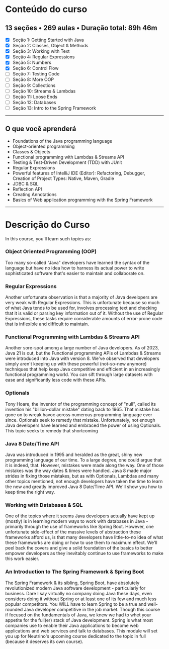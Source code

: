 # Conteúdo do curso

## 13 seções • 269 aulas • Duração total: 89h 46m

- [x] Seção 1: Getting Started with Java
- [x] Seção 2: Classes, Object & Methods
- [x] Seção 3: Working with Text
- [x] Seção 4: Regular Expressions
- [x] Seção 5: Numbers
- [x] Seção 6: Control Flow
- [ ] Seção 7: Testing Code
- [ ] Seção 8: More OOP
- [ ] Seção 9: Collections
- [ ] Seção 10: Streams & Lambdas
- [ ] Seção 11: Loose Ends
- [ ] Seção 12: Databases
- [ ] Seção 13: Intro to the Spring Framework
---

## O que você aprenderá

- Foundations of the Java programming language
- Object-oriented programming
- Classes & Objects
- Functional programming with Lambdas & Streams API
- Testing & Test-Driven Development (TDD) with JUnit
- Regular Expressions
- Powerful features of IntelliJ IDE (Editor): Refactoring, Debugger, Creation of Project Types: Native, Maven, Gradle
- JDBC & SQL
- Reflection API
- Creating Annotations
- Basics of Web application programming with the Spring Framework
---

# Descrição do Curso

In this course, you'll learn such topics as:

### Object Oriented Programming (OOP)

Too many so-called "Java" developers have learned the syntax of the language but have no idea how to harness its actual power to write sophisticated software that's easier to maintain and collaborate on.

### Regular Expressions

Another unfortunate observation is that a majority of Java developers are very weak with Regular Expressions. This is unfortunate because so much of what Java tends to be used for, involves processing text and checking that it is valid or parsing key information out of it. Without the use of Regular Expressions, these tasks require considerable amounts of error-prone code that is inflexible and difficult to maintain.

### Functional Programming with Lambdas & Streams API

Another sore-spot among a large number of Java developers. As of 2023, Java 21 is out, but the Functional programming APIs of Lambdas & Streams were introduced into Java with version 8. We've observed that developers simply aren't keeping up with these powerful (not-so-new anymore) techniques that help keep Java competitive and efficient in an increasingly functional programming world. You can sift through large datasets with ease and significantly less code with these APIs.

### Optionals

Tony Hoare, the inventor of the programming concept of "null", called its invention his "billion-dollar mistake" dating back to 1965. That mistake has gone on to wreak havoc across numerous programming language ever since. Optionals seek to remedy that mistake. Unfortunately, not enough Java developers have learned and embraced the power of using Optionals. This topic seeks to remedy that shortcoming

### Java 8 Date/Time API

Java was introduced in 1995 and heralded as the great, shiny new programming language of our time. To a large degree, one could argue that it is indeed, that. However, mistakes were made along the way. One of those mistakes was the way dates & times were handled. Java 8 made major strides in fixing those mistakes, but as with Optionals, Lambdas and many other topics mentioned, not enough developers have taken the time to learn the new and greatly improved Java 8 Date/Time API. We'll show you how to keep time the right way.

### Working with Databases & SQL

One of the topics where it seems Java developers actually have kept up (mostly) is in learning modern ways to work with databases in Java - primarily through the use of frameworks like Spring Boot. However, one unfortunate side-effect of the massive levels of abstraction these frameworks afford us, is that many developers have little-to-no idea of what these frameworks are doing or how to use them to maximum effect. We'll peel back the covers and give a solid foundation of the basics to better empower developers as they inevitably continue to use frameworks to make this work easier.

### An Introduction to The Spring Framework & Spring Boot

The Spring Framework & its sibling, Spring Boot, have absolutely revolutionized modern Java software development - particularly for business. Dare I say virtually no company doing Java these days, even considers doing it without Spring or at least one of its few and much less popular competitors. You WILL have to learn Spring to be a true and well-rounded Java developer competitive in the job market. Though this course if focused on the fundamentals of Java, we knew we had to whet your appetite for the full(er) stack of Java development. Spring is what most companies use to enable their Java applications to become web applications and web services and talk to databases. This module will set you up for Neutrino's upcoming course dedicated to the topic in full (because it deserves its own course).


